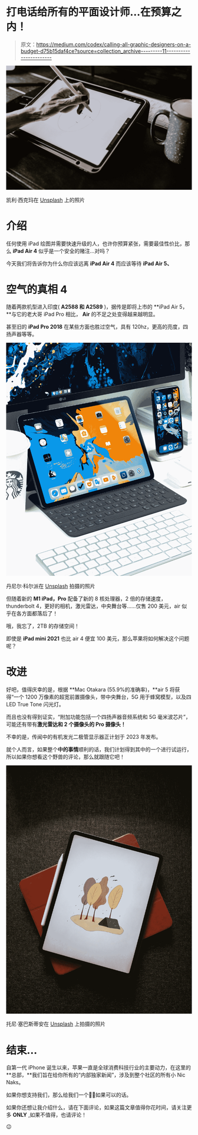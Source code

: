 # 打电话给所有的平面设计师…在预算之内！

> 原文：<https://medium.com/codex/calling-all-graphic-designers-on-a-budget-d75b15daf4ce?source=collection_archive---------11----------------------->

![](img/041852164c8dd3d713416cf5edee58a6.png)

凯利·西克玛在 [Unsplash](https://unsplash.com?utm_source=medium&utm_medium=referral) 上的照片

# 介绍

任何使用 iPad 绘图并需要快速升级的人，也许你预算紧张，需要最佳性价比，那么 **iPad Air 4** 似乎是一个安全的赌注…对吗？

今天我们将告诉你为什么你应该远离 **iPad Air 4** 而应该等待 **iPad Air 5、**

# 空气的真相 4

随着两款机型进入印度( **A2588 和 A2589** )，据传是即将上市的 **iPad Air 5，**与它的老大哥 iPad Pro 相比， **Air** 的不足之处变得越来越明显。

甚至旧的 **iPad Pro 2018** 在某些方面也胜过空气，具有 120hz，更高的亮度，四扬声器等等。

![](img/86517e470840d4865cf32e9bb6c3c0a4.png)

丹尼尔·科尔派在 [Unsplash](https://unsplash.com?utm_source=medium&utm_medium=referral) 拍摄的照片

但随着新的 **M1 iPad，Pro** 配备了新的 8 核处理器，2 倍的存储速度，thunderbolt 4，更好的相机，激光雷达，中央舞台等……仅售 200 美元，air 似乎在各方面都落后了！

哦，我忘了，2TB 的存储空间！

即使是 **iPad mini 2021** 也比 air 4 便宜 100 美元，那么苹果将如何解决这个问题呢？

# 改进

好吧，值得庆幸的是，根据 **Mac Otakara (55.9%的准确率)，**air 5 将获得“一个 1200 万像素的超宽前置摄像头，带中央舞台，5G 用于蜂窝模型，以及四 LED True Tone 闪光灯。

而且也没有得到证实，“附加功能包括一个四扬声器音频系统和 5G 毫米波芯片”，可能还有带有**激光雷达和 2 个摄像头的 **Pro** 摄像头！**

不幸的是，传闻中的有机发光二极管显示器正计划于 2023 年发布。

就个人而言，如果整个**中的事情**顺利的话，我们计划得到其中的一个进行试运行，所以如果你想看这个野兽的评论，那么就跟随它吧！

![](img/6d18a274e8a55aad0295413a1a05faf9.png)

托尼·塞巴斯蒂安在 [Unsplash](https://unsplash.com?utm_source=medium&utm_medium=referral) 上拍摄的照片

# 结束…

自第一代 iPhone 诞生以来，苹果一直是全球消费科技行业的主要动力，在这里的**总部，**我们旨在给你所有的“内部独家新闻”，涉及到整个社区的所有小 Nic Naks。

如果你想支持我们，那么给我们一个👏🏽如果可以的话。

如果你还想让我介绍什么，请在下面评论，如果这篇文章值得你花时间，请关注更多 **ONLY** ,如果不值得，也请评论！

😉
